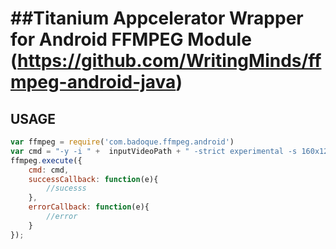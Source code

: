 ##Titanium Appcelerator Wrapper for Android FFMPEG Module (https://github.com/WritingMinds/ffmpeg-android-java)
===========================================

USAGE
-------------

```javascript
var ffmpeg = require('com.badoque.ffmpeg.android')
var cmd = "-y -i " +  inputVideoPath + " -strict experimental -s 160x120 -r 25 -vcodec mpeg4 -b 150k -ab 48000 -ac 2 -ar 22050 "+ outputVideoPath; //comand to compress video
ffmpeg.execute({
	cmd: cmd,
	successCallback: function(e){
		//sucesss
	},
	errorCallback: function(e){
		//error
	}
});
```
